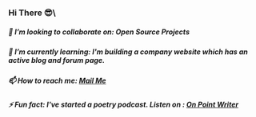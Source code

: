 ### Hi There 😎\
##### 👯 I’m looking to collaborate on: Open Source Projects
##### 🌱 I’m currently learning: I'm building a company website which has an active blog and forum page.
##### 📫 How to reach me: [Mail Me](mailto:akbatra567@gmail.com)
##### ⚡ Fun fact: I've started a poetry podcast. Listen on : [On Point Writer](https://anchor.fm/on-point-writer/)

<!--
**akbatra567/akbatra567** is a ✨ _special_ ✨ repository because its `README.md` (this file) appears on your GitHub profile.

Here are some ideas to get you started:

- 🔭 I’m currently working on ...
- 🌱 I’m currently learning ...
- 👯 I’m looking to collaborate on ...
- 🤔 I’m looking for help with ...
- 💬 Ask me about ...
- 📫 How to reach me: ...
- 😄 Pronouns: ...
- ⚡ Fun fact: ...
-->
